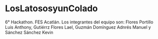 # LosLatososyunColado
6° Hackathon. FES Acatlán. 
Los integrantes del equipo son: Flores Portillo Luis Anthony, Gutiérrz Flores Lael, Guzmán Domínguez Adnrés Manuel y Sánchez Sánchez Kevin

